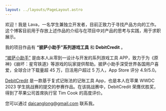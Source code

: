 ```yaml
---
layout: ../layouts/PageLayout.astro
---
```


欢迎！我是 Lava，一名学生兼独立开发者，目前正致力于寻找产品方向的工作。这个博客目前用于存放上述作品的介绍与在项目中对产品的思考与实践，用于求职展示。

我的项目作品有 **“披萨小助手”系列游戏工具** 和 **DebitCredit** 。

[“披萨小助手”](popover '<a href="projects/pizza-helper-intro" class="font-bold">点击查看详细介绍</a>') 是由本人从零到一设计与开发的系列游戏工具 APP，致力于为《原神》《崩坏：星穹铁道》等游戏的玩家提供帮助。披萨小助手深受世界各国用户喜爱，全球合计下载量超 45 万，日活用户超过 5 万人，App Store 评分 4.9/5.0。

[DebitCredit](popover '<a href="projects/debitcredit-intro" class="font-bold">点击查看详细介绍</a>') 是一款基于复式记账法的记账工具 App，也是本人在苹果 WWDC 2023 学生挑战赛的提交的参赛作品。在该挑战赛中，DebitCredit 荣膺优胜奖，得到了苹果公司首席执行官 Tim Cook 的高度评价。

您可以通过 daicanglong@gmail.com 联系我。
